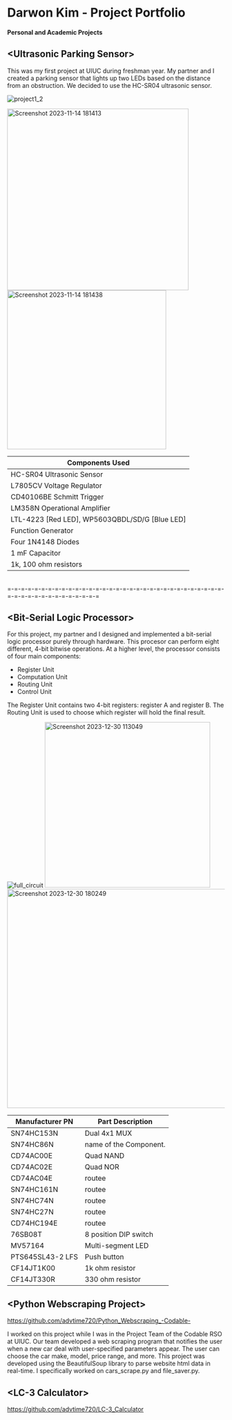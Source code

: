 # Darwon Kim - Project Portfolio

#### Personal and Academic Projects 


## \<Ultrasonic Parking Sensor>
This was my first project at UIUC during freshman year. My partner and I created a parking sensor that lights up two LEDs based on the distance from an obstruction. We decided to use the HC-SR04 ultrasonic sensor.

![project1_2](https://github.com/advtime720/Project-Portfolio/assets/150773404/d30a2e12-6f51-4756-8326-cfe4b1668fb1)

<img width="420" alt="Screenshot 2023-11-14 181413" src="https://github.com/advtime720/Project-Portfolio/assets/150773404/b0c071e6-8a0d-45c6-90f6-138c9912fd3d">
<img width="368" alt="Screenshot 2023-11-14 181438" src="https://github.com/advtime720/Project-Portfolio/assets/150773404/ec3fc3cb-7dc6-44ac-92e3-d35ba2744522">

| Components Used |
| ----------- | 
|HC-SR04 Ultrasonic Sensor|
|L7805CV Voltage Regulator|
|CD40106BE Schmitt Trigger|
|LM358N Operational Amplifier|
|LTL-4223 [Red LED], WP5603QBDL/SD/G [Blue LED]|
|Function Generator|
|Four 1N4148 Diodes|
|1 mF Capacitor|
|1k, 100 ohm resistors|

<br>
 =-=-=-=-=-=-=-=-=-=-=-=-=-=-=-=-=-=-=-=-=-=-=-=-=-=-=-=-=-=-=-=-=-=-=-=-=-=-=-=-=-=-=-=-=-=
<br>

## \<Bit-Serial Logic Processor>

For this project, my partner and I designed and implemented a bit-serial logic processor purely through hardware. 
This procesor can perform eight different, 4-bit bitwise operations. At a higher level, the processor consists of four main components:
- Register Unit
- Computation Unit
- Routing Unit
- Control Unit 

The Register Unit contains two 4-bit registers: register A and register B. The Routing Unit is used to choose which register will hold the final result. 

![full_circuit](https://github.com/advtime720/Project-Portfolio-Structure-/assets/150773404/ea5a9628-0fae-4193-9ab2-ede1d4b4a08c)
<img width="383" alt="Screenshot 2023-12-30 113049" src="https://github.com/advtime720/Project-Portfolio-Structure-/assets/150773404/0dd23c83-c0aa-4b85-a905-0a97a2cc38f3">
<img width="507" alt="Screenshot 2023-12-30 180249" src="https://github.com/advtime720/Project-Portfolio-Structure-/assets/150773404/34851ab0-b7db-43ce-a0a0-5a3d0939eb2c">

| Manufacturer PN | Part Description |
| ----------- | ----------- |
| 	SN74HC153N | Dual 4x1 MUX | 
| SN74HC86N | name of the Component. | 
| 	CD74AC00E | Quad NAND | 
| 	CD74AC02E | Quad NOR | 
| 	CD74AC04E | routee | 
| 	SN74HC161N | routee | 
| 	SN74HC74N | routee | 
| 	SN74HC27N | routee | 
| 	CD74HC194E | routee | 
| 	76SB08T | 8 position DIP switch | 
| 	MV57164 | Multi-segment LED | 
|	PTS645SL43-2 LFS | Push button |
| 	CF14JT1K00 | 1k ohm resistor |
| 	CF14JT330R | 330 ohm resistor |


## \<Python Webscraping Project>
https://github.com/advtime720/Python_Webscraping_-Codable-

I worked on this project while I was in the Project Team of the Codable RSO at UIUC. 
Our team developed a web scraping program that notifies the user when a new car deal with user-specified parameters appear. The user can choose the car make, model, price range, and more. 
This project was developed using the BeautifulSoup library to parse website html data in real-time. I specifically worked on cars_scrape.py and file_saver.py. 


## \<LC-3 Calculator>
https://github.com/advtime720/LC-3_Calculator


